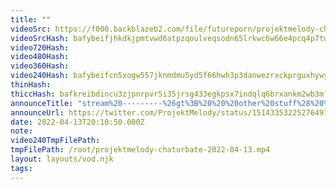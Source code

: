 ```yaml
---
title: ""
videoSrc: https://f000.backblazeb2.com/file/futureporn/projektmelody-chaturbate-2022-04-13.mp4
videoSrcHash: bafybeifjhkdkjpmtvwd6atpzqoulveqsodn65lrkwc6w66e4pcq4p7tw6i?filename=projektmelody-chaturbate-20220413T201050Z-source.mp4
video720Hash: 
video480Hash: 
video360Hash: 
video240Hash: bafybeifcn5xogw557jknmdmu5yd5f66hwh3p3danwezrxckprguxhywy2i?filename=projektmelody-chaturbate-20220413T201050Z-240p.mp4
thinHash: 
thiccHash: bafkreibdincu3zjpnrpvr5i35jrsg433egkpsx7indqlq6brxankm2wb3m?filename=20220413T201050Z-thicc.jpg
announceTitle: "stream%20---------%26gt%3B%20%20%20other%20stuff%28%20%E3%81%A4%20%E2%97%95o%E2%97%95%20%29%E3%81%A4"
announceUrl: https://twitter.com/ProjektMelody/status/1514335322527649798
date: 2022-04-13T20:10:50.000Z
note: 
video240TmpFilePath: 
tmpFilePath: /root/projektmelody-chaturbate-2022-04-13.mp4
layout: layouts/vod.njk
tags:
---
```

